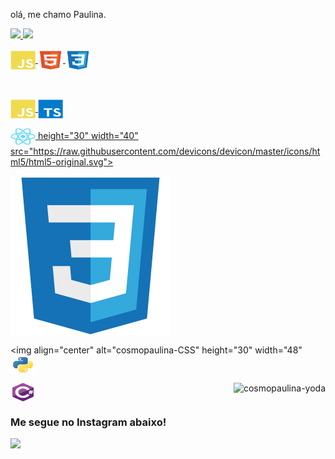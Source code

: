 olá, me chamo Paulina.

 <div>
   <a href="https://github.com/Cosmopaulina">
   <img height="180em" src="https://github-readme-stats.vercel.app/api?username=Cosmopaulina&show_icons=true&theme=tokyonight&include_all_commits=true&count_private=true"/>
   <img height="180em" src="https://github-readme-stats.vercel.app/api/top-langs/?username=Cosmopaulina&layout=compact&langs_count=6&theme=tokyonight"/>
</div>
    
<div style="display: inline_block"><br>
  <img align="center" alt="Js" height="30" width="40" src="https://raw.githubusercontent.com/devicons/devicon/master/icons/javascript/javascript-plain.svg">
  <img align="center" alt="HTML" height="30" width="40" src="https://raw.githubusercontent.com/devicons/devicon/master/icons/html5/html5-original.svg">
  <img align="center" alt="CSS" height="30" width="40" src="https://raw.githubusercontent.com/devicons/devicon/master/icons/css3/css3-original.svg">
</div>
 
<br>

</div>

<div style="display: inline_block"><br>

<img align="center" alt="cosmopaulina" height="30" width="40" src="https://raw.githubusercontent.com/devicons/devicon/master/icons/javascript/javascript-plain.svg"> <img align="center" alt="cosmopaulinaTs" height="30" width="40" src="https://raw.githubusercontent.com/devicons/devicon/master/icons/typescript/typescript-plain.svg">

<img align="center" alt="cosmopaulina-React" height="30" width="40" src="https://raw.githubusercontent.com/devicons/devicon/master/icons/react/react-original.svg"> height="30" width="40" src="https://raw.githubusercontent.com/devicons/devicon/master/icons/html5/html5-original.svg">

<img align="center" alt="cosmopaulina-HTML" src="https://raw.githubusercontent.com/devicons/devicon/master/icons/css3/css3-original.svg">

<img align="center" alt="cosmopaulina-CSS" height="30" width="48" <img align="center" alt="cosmopaulina-Python" height="30" width="40" src="https://raw.githubusercontent.com/devicons/devicon/master/icons/python/python-original.svg">

<img align="center" alt="cosmopaulina-Csharp" height="30" width="40" src="https://raw.githubusercontent.com/devicons/devicon/master/icons/csharp/csharp-original.svg">

<img align="right" alt="cosmopaulina-yoda" src="https://cdn.discordapp.com/attachments/795358919417397249/825430589581688872/hi.gif">

</div>
 
### Me segue no Instagram abaixo!
 
<div> 
 <a href="https://instagram.com/cosmo_paula_" target="blank"><img src="https://img.shields.io/badge/-Instagram-X23E4405F?style-for-the-badgeslogo-instagram&logoColor-white"target- blank"
  <div> 
   <a https://img.shields.io/badge/Gmail-D14836?style=for-the-badge&logo=gmail&logoColor=white
  </div>
